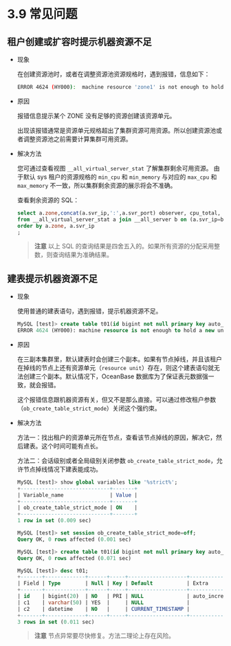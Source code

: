 # 3.9 常见问题

## 租户创建或扩容时提示机器资源不足

* 现象

    在创建资源池时，或者在调整资源池资源规格时，遇到报错，信息如下：

    ```bash
    ERROR 4624 (HY000):  machine resource 'zone1' is not enough to hold a new unit
    ```

* 原因

    报错信息提示某个 ZONE 没有足够的资源创建该资源单元。

    出现该报错通常是资源单元规格超出了集群资源可用资源。所以创建资源池或者调整资源池之前需要计算集群可用资源。

* 解决方法

    您可通过查看视图 `__all_virtual_server_stat` 了解集群剩余可用资源。 由于默认 sys 租户的资源规格的 `min_cpu` 和 `min_memory` 与对应的 `max_cpu` 和 `max_memory` 不一致，所以集群剩余资源的展示将会不准确。

    查看剩余资源的 SQL：

    ```sql
    select a.zone,concat(a.svr_ip,':',a.svr_port) observer, cpu_total, cpu_assigned, (cpu_total-cpu_assigned) cpu_free, mem_total/1024/1024/1024 mem_total_gb, mem_assigned/1024/1024/1024 mem_assign_gb, (mem_total-mem_assigned)/1024/1024/1024 mem_free_gb 
    from __all_virtual_server_stat a join __all_server b on (a.svr_ip=b.svr_ip and a.svr_port=b.svr_port)
    order by a.zone, a.svr_ip
    ;
    ```

    > **注意**
    > 以上 SQL 的查询结果是四舍五入的。如果所有资源的分配采用整数，则查询结果为准确结果。

## 建表提示机器资源不足

* 现象

    使用普通的建表语句，遇到报错，提示机器资源不足。

    ```sql
    MySQL [test]> create table t01(id bigint not null primary key auto_increment, c1 varchar(50), c2 datetime not null default current_timestamp);
    ERROR 4624 (HY000): machine resource is not enough to hold a new unit
    ```

* 原因

    在三副本集群里，默认建表时会创建三个副本。如果有节点掉线，并且该租户在掉线的节点上还有资源单元（`resource unit`）存在，则这个建表语句就无法创建三个副本。默认情况下，OceanBase 数据库为了保证表元数据强一致，就会报错。

    这个报错信息跟机器资源有关，但又不是那么直接。可以通过修改租户参数（`ob_create_table_strict_mode`）关闭这个强约束。

* 解决方法

    方法一：找出租户的资源单元所在节点，查看该节点掉线的原因，解决它，然后建表。这个时间可能有点长。

    方法二：会话级别或者全局级别关闭参数 `ob_create_table_strict_mode`，允许节点掉线情况下建表能成功。

    ```SQL
    MySQL [test]> show global variables like '%strict%';
    +-----------------------------+-------+
    | Variable_name               | Value |
    +-----------------------------+-------+
    | ob_create_table_strict_mode | ON    |
    +-----------------------------+-------+
    1 row in set (0.009 sec)

    MySQL [test]> set session ob_create_table_strict_mode=off;
    Query OK, 0 rows affected (0.001 sec)

    MySQL [test]> create table t01(id bigint not null primary key auto_increment, c1 varchar(50), c2 datetime not null default current_timestamp);
    Query OK, 0 rows affected (0.071 sec)

    MySQL [test]> desc t01;
    +-------+-------------+------+-----+-------------------+----------------+
    | Field | Type        | Null | Key | Default           | Extra          |
    +-------+-------------+------+-----+-------------------+----------------+
    | id    | bigint(20)  | NO   | PRI | NULL              | auto_increment |
    | c1    | varchar(50) | YES  |     | NULL              |                |
    | c2    | datetime    | NO   |     | CURRENT_TIMESTAMP |                |
    +-------+-------------+------+-----+-------------------+----------------+
    3 rows in set (0.011 sec)
    ```

    > **注意**
    > 节点异常要尽快修复。方法二理论上存在风险。
